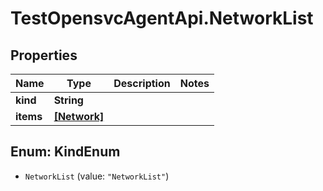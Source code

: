 # TestOpensvcAgentApi.NetworkList

## Properties

Name | Type | Description | Notes
------------ | ------------- | ------------- | -------------
**kind** | **String** |  | 
**items** | [**[Network]**](Network.md) |  | 



## Enum: KindEnum


* `NetworkList` (value: `"NetworkList"`)




